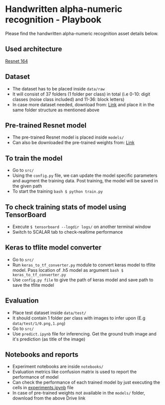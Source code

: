 # Handwritten alpha-numeric recognition - Playbook
Please find the handwritten alpha-numeric recognition asset details below.

## Used architecture
[Resnet 164](https://arxiv.org/abs/1603.05027)

## Dataset
- The dataset has to be placed inside ``data/raw``  
- It will consist of 37 folders (1 folder per class) in total (i.e 0-10: digit classes (noise class included) and 11-36: block letters)
- In case more dataset needed, download from: [Link](https://drive.google.com/drive/folders/1a08_cVWF_ZE_B6K_hUvWkms8Lo4S3ebT) and place it in the same folder structure as mentioned above

## Pre-trained Resnet model
- The pre-trained Resnet model is placed inside ``models/`` 
- Can also be downloaded the pre-trained weights from: [Link](https://drive.google.com/file/d/1PZVfCDYWsmK0ejpv0r3-i0dOq-JvQgLi/view?usp=share_link)

## To train the model
- Go to ``src/``
- Using the ``config.py`` file, we can update the model specific parameters and augment the training data. Post training, the model will be saved in the given path
- To start the training
``bash
$ python train.py 
``
## To check training stats of model using TensorBoard
- Execute ``$ tensorboard --logdir logs/`` on another terminal window
- Switch to SCALAR tab to check-realtime performance 

## Keras to tflite model converter
- Go to ``src/``
- Run ``keras_to_tf_converter.py`` module to convert keras model to tflite model. Pass location of .h5 model as argument
``bash
$ keras_to_tf_converter.py
``
- Use ``config.py file`` to give the path of keras model and save path to save the tflite model

## Evaluation
- Place test dataset inside ``data/test/``
- It should contain 1 folder per class with images to infer upon (E.g ``data/test/1/0.png,1.png``)
- Go to ``src/``
- Use ``predict.ipynb`` file for inferencing. Get the ground truth image and it's prediction (as title of the image)

## Notebooks and reports
- Experiment notebooks are inside ``notebooks/``
- Evaluation metrics like confusion matrix is used to report the performance of model
- Can check the performance of each trained model by just executing the cells in [experiments.ipynb](https://github.com/Sunbird-Saral/react-native-saral-sdk/tree/enhancement/ml_folder_struct/ml_models/handwritten_alpha-numeric/notebooks/experiment1) file
- In case of pre-trained weights not available in the ``models/`` folder, download from the above Drive link 
